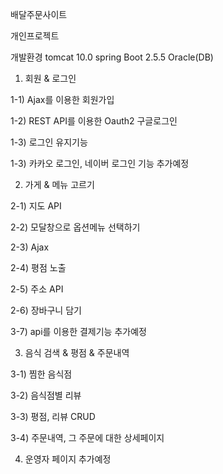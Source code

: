 배달주문사이트

개인프로젝트

개발환경
tomcat 10.0
spring Boot 2.5.5
Oracle(DB)

1. 회원 & 로그인

1-1) Ajax를 이용한 회원가입

1-2) REST API를 이용한 Oauth2 구글로그인

1-3) 로그인 유지기능

1-3) 카카오 로그인, 네이버 로그인 기능 추가예정


2. 가게 & 메뉴 고르기

2-1) 지도 API

2-2) 모달창으로 옵션메뉴 선택하기

2-3) Ajax

2-4) 평점 노출

2-5) 주소 API

2-6) 장바구니 담기

3-7) api를 이용한 결제기능 추가예정


3. 음식 검색 & 평점 & 주문내역

3-1) 찜한 음식점

3-2) 음식점별 리뷰

3-3) 평점, 리뷰 CRUD

3-4) 주문내역, 그 주문에 대한 상세페이지



4. 운영자 페이지 추가예정

